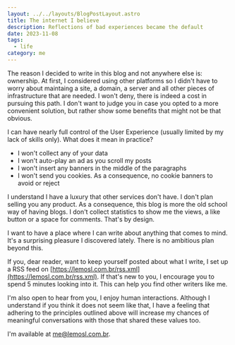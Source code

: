 ```yaml
---
layout: ../../layouts/BlogPostLayout.astro
title: The internet I believe
description: Reflections of bad experiences became the default
date: 2023-11-08
tags: 
  - life
category: me
---
```


The reason I decided to write in this blog and not anywhere else is: ownership. At first, I considered using other platforms so I didn't have to worry about maintaing a site, a domain, a server and all other pieces of infrastructure that are needed. I won't deny, there is indeed a cost in pursuing this path. I don't want to judge you in case you opted to a more convenient solution, but rather show some benefits that might not be that obvious.

I can have nearly full control of the User Experience (usually limited by my lack of skills only). What does it mean in practice?
- I won't collect any of your data
- I won't auto-play an ad as you scroll my posts
- I won't insert any banners in the middle of the paragraphs
- I won't send you cookies. As a consequence, no cookie banners to avoid or reject

I understand I have a luxury that other services don't have. I don't plan selling you any product. As a consequence, this blog is more the old school way of having blogs.
I don't collect statistics to show me the views, a like button or a space for comments. That's by design.

I want to have a place where I can write about anything that comes to mind. It's a surprising pleasure I discovered lately. There is no ambitious plan beyond this.

If you, dear reader, want to keep yourself posted about what I write, I set up a RSS feed on [https://lemosl.com.br/rss.xml](https://lemosl.com.br/rss.xml). If that's new to you, I encourage you to spend 5 minutes looking into it. This can help you find other writers like me.

I'm also open to hear from you, I enjoy human interactions. Although I understand if you think it does not seem like that, I have a feeling that adhering to the principles outlined above will increase my chances of meaningful conversations with those that shared these values too.

I'm available at [me@lemosl.com.br](mailto:me@lemosl.com.br).
